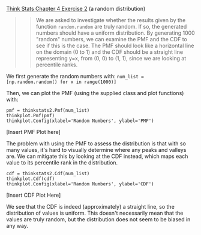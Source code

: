 [Think Stats Chapter 4 Exercise 2](http://greenteapress.com/thinkstats2/html/thinkstats2005.html#toc41) (a random distribution)

>> We are asked to investigate whether the results given by the function `random.random` are truly random. If so, the generated numbers should have a uniform distribution. By generating 1000 "random" numbers, we can examine the PMF and the CDF to see if this is the case. The PMF should look like a horizontal line on the domain (0 to 1) and the CDF should be a straight line representing y=x, from (0, 0) to (1, 1), since we are looking at percentile ranks.
 
We first generate the random numbers with: `num_list = [np.random.random() for x in range(1000)]`

Then, we can plot the PMF (using the supplied class and plot functions) with: 
```
pmf = thinkstats2.Pmf(num_list)
thinkplot.Pmf(pmf)
thinkplot.Config(xlabel='Random Numbers', ylabel='PMF')
```
 
[Insert PMF Plot here]

The problem with using the PMF to assess the distribution is that with so many values, it's hard to visually determine where any peaks and valleys are. We can mitigate this by looking at the CDF instead, which maps each value to its percentile rank in the distribution.

```
cdf = thinkstats2.Cdf(num_list)
thinkplot.Cdf(cdf)
thinkplot.Config(xlabel='Random Numbers', ylabel='CDF')
```
 
[Insert CDF Plot Here]

We see that the CDF is indeed (approximately) a straight line, so the distribution of values is uniform. This doesn't necessarily mean that the values are truly random, but the distribution does not seem to be biased in any way.
